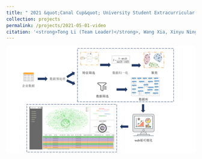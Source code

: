 ```yaml
---
title: " 2021 &quot;Canal Cup&quot; University Student Extracurricular Academic Science and Technology Fund Project. (School-level Project)"
collection: projects
permalink: /projects/2021-05-01-video
citation: '<strong>Tong Li (Team Leader)</strong>, Wang Xia, Xinyu Ning, Wentian Ni, Jiaqi Fang. &nbsp;&nbsp;&nbsp;&nbsp;&nbsp;May, 2021 - Oct, 2021.'
---
```


<img src="/images/Cup.png" />            
